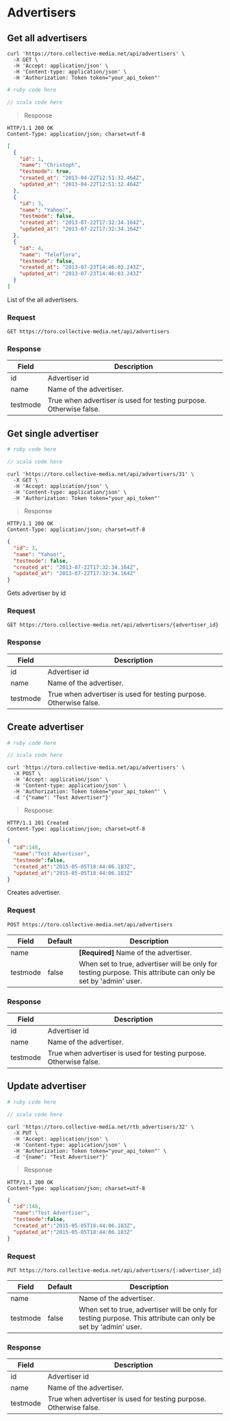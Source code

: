 # Advertisers

## Get all advertisers

```shell
curl 'https://toro.collective-media.net/api/advertisers' \
  -X GET \
  -H 'Accept: application/json' \
  -H 'Content-type: application/json' \
  -H 'Authorization: Token token="your_api_token"'
```

```ruby
# ruby code here
```

```scala
// scala code here
```

> Response

```
HTTP/1.1 200 OK
Content-Type: application/json; charset=utf-8
```

```json
[
  {
    "id": 1,
    "name": "Christoph",
    "testmode": true,
    "created_at": "2013-04-22T12:51:32.464Z",
    "updated_at": "2013-04-22T12:51:32.464Z"
  },
  {
    "id": 3,
    "name": "Yahoo!",
    "testmode": false,
    "created_at": "2013-07-22T17:32:34.164Z",
    "updated_at": "2013-07-22T17:32:34.164Z"
  },
  {
    "id": 4,
    "name": "Teleflora",
    "testmode": false,
    "created_at": "2013-07-23T14:46:03.243Z",
    "updated_at": "2013-07-23T14:46:03.243Z"
  }
]
```

List of the all advertisers.

### Request

`GET https://toro.collective-media.net/api/advertisers`

### Response

Field | Description
--------- | -----------
id | Advertiser id
name | Name of the advertiser.
testmode | True when advertiser is used for testing purpose. Otherwise false.


## Get single advertiser

```ruby
# ruby code here
```

```scala
// scala code here
```

```shell
curl 'https://toro.collective-media.net/api/advertisers/31' \
  -X GET \
  -H 'Accept: application/json' \
  -H 'Content-type: application/json' \
  -H 'Authorization: Token token="your_api_token"'
```

> Response

```
HTTP/1.1 200 OK
Content-Type: application/json; charset=utf-8
```

```json
{
  "id": 3,
  "name": "Yahoo!",
  "testmode": false,
  "created_at": "2013-07-22T17:32:34.164Z",
  "updated_at": "2013-07-22T17:32:34.164Z"
}
```

Gets advertiser by id

### Request

`GET https://toro.collective-media.net/api/advertisers/{advertiser_id}`

### Response

Field | Description
--------- | -----------
id | Advertiser id
name | Name of the advertiser.
testmode | True when advertiser is used for testing purpose. Otherwise false.


## Create advertiser

```ruby
# ruby code here
```

```scala
// scala code here
```

```shell
curl 'https://toro.collective-media.net/api/advertisers' \
  -X POST \
  -H 'Accept: application/json' \
  -H 'Content-type: application/json' \
  -H 'Authorization: Token token="your_api_token"' \
  -d '{"name": "Test Advertiser"}'
```

> Response:

```
HTTP/1.1 201 Created
Content-Type: application/json; charset=utf-8
```

```json
{
  "id":148,
  "name":"Test Advertiser",
  "testmode":false,
  "created_at":"2015-05-05T18:44:06.183Z",
  "updated_at":"2015-05-05T18:44:06.183Z"
}
```

Creates advertiser.

### Request

`POST https://toro.collective-media.net/api/advertisers`

Field | Default | Description
--------- | ------- | -----------
name |  | **[Required]** Name of the advertiser.
testmode | false | When set to true, advertiser will be only for testing purpose. This attribute can only be set by 'admin' user.

### Response

Field | Description
--------- | -----------
id | Advertiser id
name | Name of the advertiser.
testmode | True when advertiser is used for testing purpose. Otherwise false.


## Update advertiser

```ruby
# ruby code here
```

```scala
// scala code here
```

```shell
curl 'https://toro.collective-media.net/rtb_advertisers/32' \
  -X PUT \
  -H 'Accept: application/json' \
  -H 'Content-type: application/json' \
  -H 'Authorization: Token token="your_api_token"' \
  -d '{name": "Test Advertiser"}'
```

> Response

```
HTTP/1.1 200 OK
Content-Type: application/json; charset=utf-8
```

```json
{
  "id":148,
  "name":"Test Advertiser",
  "testmode":false,
  "created_at":"2015-05-05T18:44:06.183Z",
  "updated_at":"2015-05-05T18:44:06.183Z"
}
```

### Request

`PUT https://toro.collective-media.net/api/advertisers/{:advertiser_id}`

Field | Default | Description
--------- | ------- | -----------
name |  | Name of the advertiser.
testmode | false | When set to true, advertiser will be only for testing purpose. This attribute can only be set by 'admin' user.

### Response

Field | Description
--------- | -----------
id | Advertiser id
name | Name of the advertiser.
testmode | True when advertiser is used for testing purpose. Otherwise false.
